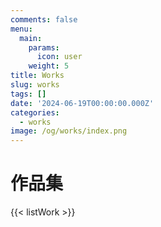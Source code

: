 ```yaml
---
comments: false
menu:
  main:
    params:
      icon: user
    weight: 5
title: Works
slug: works
tags: []
date: '2024-06-19T00:00:00.000Z'
categories:
  - works
image: /og/works/index.png
---
```


# 作品集

{{< listWork >}}
